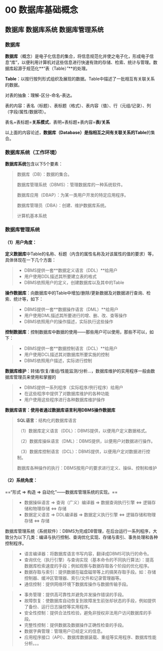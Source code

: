 # 00 数据库基础概念

## 数据库 数据库系统 数据库管理系**统**

### 数据库

**数据库**（概念）是电子化信息的集合，将信息规范化并使之电子化，形成电子信息“库”，以便利用计算机对这些信息进行快速有效的存储、检索、统计与管理。数据库起源于规范化**“表（Table）”**的处理。

**Table**：以按行按列形式组织及展现的数据。Table中描述了一批相互有关联关系的数据。

对表的抽象：理解-区分-命名-表达。

表的内容：表名（标题）、表标题（格式）、表内容（值）、行（元组/记录）、列（字段/属性/数据项）。

表名+表标题=**关系模式**，表明+表标题+表内容=**表/关系**

以上面的内容论述，**数据库（Database）**是指相互之间有关联关系的**Table**的集合。



### 数据库系统（工作环境）

**数据库系统**包含以下5个要素：

>数据库（DB）：数据的集合。
>
>数据库管理系统（DBMS）：管理数据库的一种系统软件。
>
>数据库应用（DBAP）：为某一类用户开发的特定应用程序。
>
>数据库管理员（DBA）：创建、维护数据库系统。
>
>计算机基本系统



### 数据库管理系统

#### （1）用户角度：

**定义数据库**中Table的名称、标题（内含的属性名称及对该属性的值的要求）等，具体体现在一下几个方面：

> * DBMS提供一套**数据定义语言（DDL）**给用户
> * 用户使用DDL描述其所要建立表的格式
> * DBMS依照用户的定义，创建数据库以及其中的Table

**操作数据库**：向数据库中的Table中增加/删除/更新数据及对数据进行查询、检索、统计等，如下：

> * DBMS提供一套**数据操作语言（DML）**给用户
> * 用户使用DML描述其所要进行的增、删、改、查等操作
> * DBMS依照用户的操作描述，实际执行这些操作

**控制数据库**：控制数据库中数据的使用——那些用户可以使用，那些不可以，如下：

> * DBMS提供一套**数据控制语言（DCL）**给用户
> * 用户使用DCL描述其对数据库所要实施的控制
> * DBMS依照用户描述，实际进行控制

**数据库维护**：转储/恢复/重组/性能监测/分析...，数据库维护的实用程序一般由数据库管理员来使用和掌握的

> * DBMS提供一系列程序（实际程序/例行程序）给用户
> * 在这些程序中提供了对数据库维护的各种功能
> * 用户使用这些程序进行各种数据库维护操作



**数据库语言：使用者通过数据库语言利用DBMS操作数据库**

> **SQL语言**：结构化的数据库语言
>
> ​		（1）数据库定义语言（DDL）：DBMS提供，以便用户定义数据格式。
>
> ​		（2）数据库操纵语言（DML）：DBMS提供，以便用户对数据进行操作。
>
> ​		（3）数据库控制语言（DCL）：DBMS提供，以便用户定对数据进行控制。
>
> 数据库各种操作的执行：DBMS按用户的要求进行定义、操纵、控制和维护

#### （2）系统角度：

==“形式 => 构造 => 自动化”——数据库管理系统的实现。==

> * 数据操纵语言 => 查询（广义）编译器 => 数据查询执行引擎 <=> 逻辑存储和物理存储 <=> 存储
> * 数据定义语言 => DDL编译器 => 数据定义执行引擎 <=> 逻辑存储和物理存储 <=> 存储

数据库管理系统（系统软件）：DBMS为完成DB管理，在后台运行一系列程序，大致分为以下几类：编译与执行控制、查询优化实现、存储与索引、事务处理和各种控制程序。

> * 语言编译器：将数据库语言书写内容，翻译成DBMS可执行的命令。
> * 查询优化（执行引擎）与查询实现（基本命令的不同执行算法）：提高数据库检索速度的手段；例如观察与数据存取各个阶段的优化程序。
> * 数据存取与索引：提供数据在磁盘磁带等上的搞笑存取手段。如：存储控制器、缓冲区管理器、索引/文件和记录管理器等。
> * 通信控制：提供网络环境下数据库操作与数据传输手段。

> * 事务管理：提供高可靠性并避免并发操作错误的手段。
> * 故障恢复：使数据库自动恢复到故障发生前张却状态的手段，例如提供了备份、运行日志操控等实用程序。
> * 安全性控制：提供合法性检验，避免非授权非法用户访问数据库的手段。
> * 完整性控制：提供数据及数据操作正确性检查的手段。
> * 数据字典管理：管理用户已经定义的信息。
> * 应用程序接口（API）、数据库数据装载、重组等实用程序、数据库性能分析。。。















